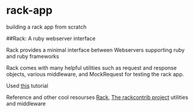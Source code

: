 # rack-app
building a rack app from scratch

##Rack: A ruby webserver interface

Rack provides a minimal interface between Webservers supporting ruby and ruby frameworks

Rack comes with many helpful utilities such as request and response objects, 
various middleware, and MockRequest for testing the rack app.

Used [this](https://www.youtube.com/watch?v=MHYMObuEahc) tutorial

Reference and other cool resourses [Rack](http://www.rubydoc.info/gems/rack/frames), 
[The rackcontrib project](https://github.com/rack/rack-contrib)  utilities and middleware
